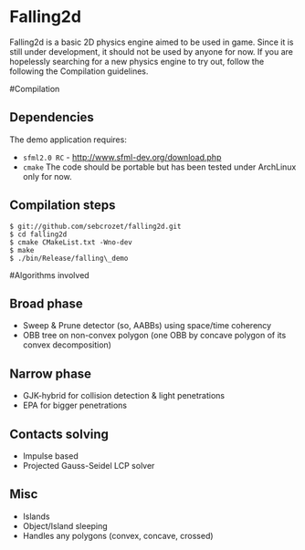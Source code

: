 Falling2d
=========
Falling2d is a basic 2D physics engine aimed to be used in game.
Since it is still under development, it should not be used by anyone for now.
If you are hopelessly searching for a new physics engine to try out, follow the
following the Compilation guidelines.

#Compilation

## Dependencies ##

The demo application requires:
  * `sfml2.0 RC` - http://www.sfml-dev.org/download.php
  * `cmake`
The code should be portable but has been tested under ArchLinux only for now.

## Compilation steps ##

    $ git://github.com/sebcrozet/falling2d.git
    $ cd falling2d
    $ cmake CMakeList.txt -Wno-dev
    $ make
    $ ./bin/Release/falling\_demo

#Algorithms involved

## Broad phase ##

* Sweep & Prune detector (so, AABBs) using space/time coherency
* OBB tree on non-convex polygon (one OBB by concave polygon of its convex
    decomposition)

## Narrow phase ##

  * GJK-hybrid for collision detection & light penetrations
  * EPA for bigger penetrations

## Contacts solving ##

  * Impulse based
  * Projected Gauss-Seidel LCP solver

## Misc ##

  * Islands
  * Object/Island sleeping
  * Handles any polygons (convex, concave, crossed)
